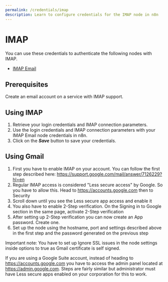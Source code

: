 ```yaml
---
permalink: /credentials/imap
description: Learn to configure credentials for the IMAP node in n8n
---
```


# IMAP

You can use these credentials to authenticate the following nodes with IMAP.
- [IMAP Email](../../nodes-library/core-nodes/IMAPEmail/README.md)

## Prerequisites

Create an email account on a service with IMAP support. 

## Using IMAP

1. Retrieve your login credentials and IMAP connection parameters.
2. Use the login credentials and IMAP connection parameters with your IMAP Email node credentials in n8n.
3. Click on the ***Save*** button to save your credentials.


## Using Gmail

1. First you have to enable IMAP on your account. You can follow the first step described here: https://support.google.com/mail/answer/7126229?hl=en
2. Regular IMAP access is considered "Less secure access" by Google. So you have to allow this. Head to https://accounts.google.com then to Security
3. Scroll down until you see the Less secure app access and enable it
4. You also have to enable 2-Step verification. On the Signing in to Google section in the same page, activate 2-Step verification
5. After setting up 2-Step verification you can now create an App password. Create one.
6. Set up the node using the hostname, port and settings described above in the first step and the password generated on the previous step

Important note: You have to set up Ignore SSL issues in the node settings inside options to true as Gmail certificate is self signed.

If you are using a Google Suite account, instead of heading to https://accounts.google.com you have to access the admin panel located at https://admin.google.com. Steps are fairly similar but administrator must have Less secure apps enabled on your corporation for this to work.